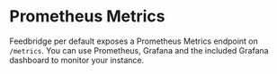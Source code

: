 # Prometheus Metrics

Feedbridge per default exposes a Prometheus Metrics endpoint on `/metrics`. You
can use Prometheus, Grafana and the included Grafana dashboard to monitor your instance.